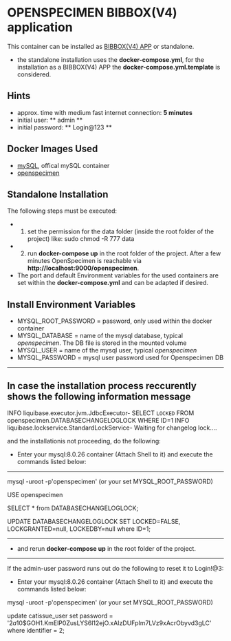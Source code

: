 # OPENSPECIMEN BIBBOX(V4) application

This container can be installed as [BIBBOX(V4) APP](https://bibbox.readthedocs.io/en/latest/) or standalone. 
* the standalone installation uses the **docker-compose.yml**, for the installation as a BIBBOX(V4) APP the **docker-compose.yml.template** is considered.


## Hints

* approx. time with medium fast internet connection: **5 minutes**
* initial user: ** admin **
* initial password: ** Login@123 **


## Docker Images Used 

 * [mySQL](https://hub.docker.com/_/mysql/), offical mySQL container
 * [openspecimen](https://hub.docker.com/r/bibbox/openspecimen/tags)
 

## Standalone Installation 

The following steps must be executed:
* 1) set the permission for the data folder (inside the root folder of the project) like: sudo chmod -R 777 data 
* 2) run **docker-compose up** in the root folder of the project. After a few minutes OpenSpecimen is reachable via **http://localhost:9000/openspecimen**.
* The port and default Environment variables for the used containers are set within the **docker-compose.yml** and can be adapted if desired.


## Install Environment Variables

  * MYSQL_ROOT_PASSWORD = password, only used within the docker container
  * MYSQL_DATABASE = name of the mysql database, typical *openspecimen*. The DB file is stored in the mounted volume
  * MYSQL_USER = name of the mysql user, typical *openspecimen*
  * MYSQL_PASSWORD = mysql user password used for Openspecimen DB

------------------------------------------------------------------------------------------
## In case the installation process reccurently shows the following information message

INFO  liquibase.executor.jvm.JdbcExecutor- SELECT `LOCKED` FROM openspecimen.DATABASECHANGELOGLOCK WHERE ID=1
INFO  liquibase.lockservice.StandardLockService- Waiting for changelog lock....

and the installationis not proceeding, do the following:
* Enter your mysql:8.0.26 container (Attach Shell to it) and execute the commands listed below:
------------------------------------------------------------------------------------------
mysql -uroot -p'openspecimen' (or your set MYSQL_ROOT_PASSWORD)

USE openspecimen

SELECT * from DATABASECHANGELOGLOCK;

UPDATE DATABASECHANGELOGLOCK SET LOCKED=FALSE, LOCKGRANTED=null, LOCKEDBY=null where ID=1;

------------------------------------------------------------------------------------------
* and rerun **docker-compose up** in the root folder of the project.  

------------------------------------------------------------------------------------------

If the admin-user password runs out do the following to reset it to Login!@3:
* Enter your mysql:8.0.26 container (Attach Shell to it) and execute the commands listed below:

mysql -uroot -p'openspecimen' (or your set MYSQL_ROOT_PASSWORD)

update catissue_user set password = '$2a$10$GOH1.KmElP0ZusLYS6l12ejO.xAIzDUFpIm7LVz9xAcrObyvd3gLC' where identifier = 2;


